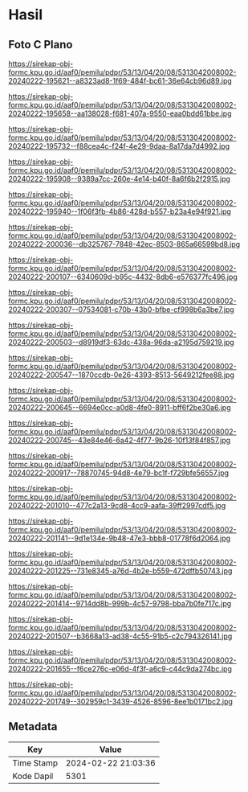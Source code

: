 # Hasil

## Foto C Plano

https://sirekap-obj-formc.kpu.go.id/aaf0/pemilu/pdpr/53/13/04/20/08/5313042008002-20240222-195621--a8323ad8-1f69-484f-bc61-36e64cb96d89.jpg

https://sirekap-obj-formc.kpu.go.id/aaf0/pemilu/pdpr/53/13/04/20/08/5313042008002-20240222-195658--aa138028-f681-407a-9550-eaa0bdd61bbe.jpg

https://sirekap-obj-formc.kpu.go.id/aaf0/pemilu/pdpr/53/13/04/20/08/5313042008002-20240222-195732--f88cea4c-f24f-4e29-9daa-8a17da7d4992.jpg

https://sirekap-obj-formc.kpu.go.id/aaf0/pemilu/pdpr/53/13/04/20/08/5313042008002-20240222-195908--9389a7cc-260e-4e14-b40f-8a6f6b2f2915.jpg

https://sirekap-obj-formc.kpu.go.id/aaf0/pemilu/pdpr/53/13/04/20/08/5313042008002-20240222-195940--1f06f3fb-4b86-428d-b557-b23a4e94f921.jpg

https://sirekap-obj-formc.kpu.go.id/aaf0/pemilu/pdpr/53/13/04/20/08/5313042008002-20240222-200036--db325767-7848-42ec-8503-865a66599bd8.jpg

https://sirekap-obj-formc.kpu.go.id/aaf0/pemilu/pdpr/53/13/04/20/08/5313042008002-20240222-200107--6340609d-b95c-4432-8db6-e576377fc496.jpg

https://sirekap-obj-formc.kpu.go.id/aaf0/pemilu/pdpr/53/13/04/20/08/5313042008002-20240222-200307--07534081-c70b-43b0-bfbe-cf998b6a3be7.jpg

https://sirekap-obj-formc.kpu.go.id/aaf0/pemilu/pdpr/53/13/04/20/08/5313042008002-20240222-200503--d8919df3-63dc-438a-96da-a2195d759219.jpg

https://sirekap-obj-formc.kpu.go.id/aaf0/pemilu/pdpr/53/13/04/20/08/5313042008002-20240222-200547--1870ccdb-0e26-4393-8513-5649212fee88.jpg

https://sirekap-obj-formc.kpu.go.id/aaf0/pemilu/pdpr/53/13/04/20/08/5313042008002-20240222-200645--6694e0cc-a0d8-4fe0-8911-bff6f2be30a6.jpg

https://sirekap-obj-formc.kpu.go.id/aaf0/pemilu/pdpr/53/13/04/20/08/5313042008002-20240222-200745--43e84e46-6a42-4f77-9b26-10f13f84f857.jpg

https://sirekap-obj-formc.kpu.go.id/aaf0/pemilu/pdpr/53/13/04/20/08/5313042008002-20240222-200917--78870745-94d8-4e79-bc1f-f729bfe56557.jpg

https://sirekap-obj-formc.kpu.go.id/aaf0/pemilu/pdpr/53/13/04/20/08/5313042008002-20240222-201010--477c2a13-9cd8-4cc9-aafa-39ff2997cdf5.jpg

https://sirekap-obj-formc.kpu.go.id/aaf0/pemilu/pdpr/53/13/04/20/08/5313042008002-20240222-201141--9d1e134e-9b48-47e3-bbb8-01778f6d2064.jpg

https://sirekap-obj-formc.kpu.go.id/aaf0/pemilu/pdpr/53/13/04/20/08/5313042008002-20240222-201225--731e8345-a76d-4b2e-b559-472dffb50743.jpg

https://sirekap-obj-formc.kpu.go.id/aaf0/pemilu/pdpr/53/13/04/20/08/5313042008002-20240222-201414--9714dd8b-999b-4c57-9798-bba7b0fe717c.jpg

https://sirekap-obj-formc.kpu.go.id/aaf0/pemilu/pdpr/53/13/04/20/08/5313042008002-20240222-201507--b3668a13-ad38-4c55-91b5-c2c794326141.jpg

https://sirekap-obj-formc.kpu.go.id/aaf0/pemilu/pdpr/53/13/04/20/08/5313042008002-20240222-201655--f6ce276c-e06d-4f3f-a6c9-c44c9da274bc.jpg

https://sirekap-obj-formc.kpu.go.id/aaf0/pemilu/pdpr/53/13/04/20/08/5313042008002-20240222-201749--302959c1-3439-4526-8596-8ee1b0171bc2.jpg


## Metadata

| Key        | Value               |
| ---------- | ------------------- |
| Time Stamp | 2024-02-22 21:03:36 |
| Kode Dapil | 5301                |



